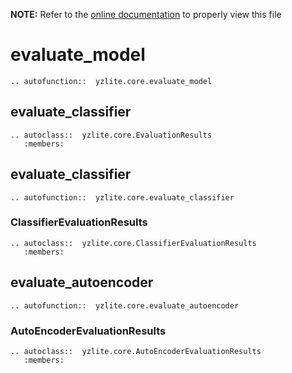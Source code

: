 __NOTE:__ Refer to the [online documentation](https://github.com/chenxingqiang/yzlite) to properly view this file

# evaluate_model

```{eval-rst}
.. autofunction::  yzlite.core.evaluate_model
```

## evaluate_classifier

```{eval-rst}
.. autoclass::  yzlite.core.EvaluationResults
   :members:
```

## evaluate_classifier

```{eval-rst}
.. autofunction::  yzlite.core.evaluate_classifier
```

### ClassifierEvaluationResults

```{eval-rst}
.. autoclass::  yzlite.core.ClassifierEvaluationResults
   :members:
```

## evaluate_autoencoder

```{eval-rst}
.. autofunction::  yzlite.core.evaluate_autoencoder
```

### AutoEncoderEvaluationResults

```{eval-rst}
.. autoclass::  yzlite.core.AutoEncoderEvaluationResults
   :members:
```
